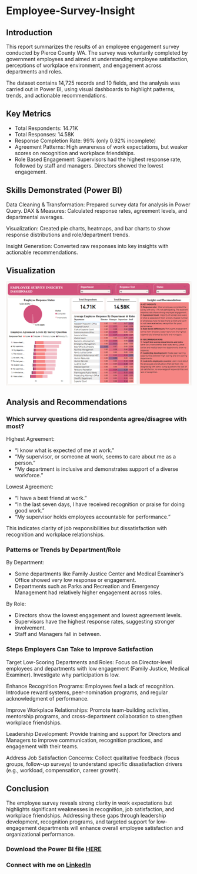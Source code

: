 # Employee-Survey-Insight

## Introduction

This report summarizes the results of an employee engagement survey conducted by Pierce County WA. The survey was voluntarily completed by government employees and aimed at understanding employee satisfaction, perceptions of workplace environment, and engagement across departments and roles. 

The dataset contains 14,725 records and 10 fields, and the analysis was carried out in Power BI, using visual dashboards to highlight patterns, trends, and actionable recommendations.


## Key Metrics 

- Total Respondents: 14.71K
- Total Responses: 14.58K
- Response Completion Rate: 99% (only 0.92% incomplete)
- Agreement Patterns: High awareness of work expectations, but weaker scores on recognition and workplace friendships.
- Role Based Engagement: Supervisors had the highest response rate, followed by staff and managers. Directors showed the lowest engagement.


## Skills Demonstrated (Power BI)

Data Cleaning & Transformation: Prepared survey data for analysis in Power Query.
DAX & Measures: Calculated response rates, agreement levels, and departmental averages.

Visualization: Created pie charts, heatmaps, and bar charts to show response distributions and role/department trends.

Insight Generation: Converted raw responses into key insights with actionable recommendations.


## Visualization 
![](https://github.com/DeratheAnalyst/Employee-Survey-Insight/blob/main/Employee%20survey.png)


## Analysis and Recommendations 

### Which survey questions did respondents agree/disagree with most?

Highest Agreement:
-	“I know what is expected of me at work.”
-	“My supervisor, or someone at work, seems to care about me as a person.”
-	“My department is inclusive and demonstrates support of a diverse workforce.”
  
Lowest Agreement:
-	“I have a best friend at work.”
-	“In the last seven days, I have received recognition or praise for doing good work.”
-	“My supervisor holds employees accountable for performance.”
  
This indicates clarity of job responsibilities but dissatisfaction with recognition and workplace relationships.

### Patterns or Trends by Department/Role

By Department:
-	Some departments like Family Justice Center and Medical Examiner’s Office showed very low response or engagement.
-	Departments such as Parks and Recreation and Emergency Management had relatively higher engagement across roles.
  
By Role:
-	Directors show the lowest engagement and lowest agreement levels.
-	Supervisors have the highest response rates, suggesting stronger involvement.
-	Staff and Managers fall in between.

### Steps Employers Can Take to Improve Satisfaction

Target Low-Scoring Departments and Roles: Focus on Director-level employees and departments with low engagement (Family Justice, Medical Examiner). Investigate why participation is low.

Enhance Recognition Programs: Employees feel a lack of recognition. Introduce reward systems, peer-nomination programs, and regular acknowledgment of performance.

Improve Workplace Relationships: Promote team-building activities, mentorship programs, and cross-department collaboration to strengthen workplace friendships.

Leadership Development: Provide training and support for Directors and Managers to improve communication, recognition practices, and engagement with their teams.

Address Job Satisfaction Concerns: Collect qualitative feedback (focus groups, follow-up surveys) to understand specific dissatisfaction drivers (e.g., workload, compensation, career growth).


## Conclusion
The employee survey reveals strong clarity in work expectations but highlights significant weaknesses in recognition, job satisfaction, and workplace friendships. Addressing these gaps through leadership development, recognition programs, and targeted support for low-engagement departments will enhance overall employee satisfaction and organizational performance.




### Download the Power BI file [HERE](https://github.com/DeratheAnalyst/Employee-Survey-Insight/blob/main/Employee%20survey%20response.pbix)

### Connect with me on [LinkedIn](https://www.linkedin.com/in/linda-rooster-c-a-6b346a255)
